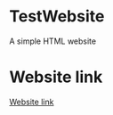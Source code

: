 # TestWebsite
A simple HTML website

# Website link
[Website link](https://theiphonedev.github.io/TestWebsite/)

